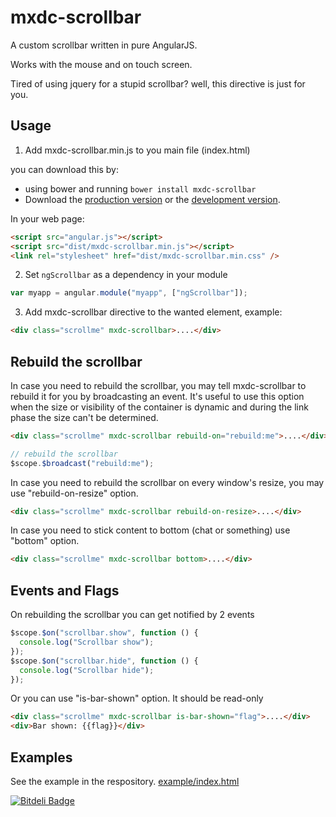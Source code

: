 # mxdc-scrollbar

A custom scrollbar written in pure AngularJS.

Works with the mouse and on touch screen.

Tired of using jquery for a stupid scrollbar? well, this directive is just for you.

## Usage

1. Add mxdc-scrollbar.min.js to you main file (index.html)

you can download this by:

- using bower and running `bower install mxdc-scrollbar`
- Download the [production version][min] or the [development version][max].

[min]: https://raw.github.com/conlaigi1497/mxdc-scrollbar/master/dist/angular-mxdc-scrollbar.min.js
[max]: https://raw.github.com/conlaigi1497/mxdc-scrollbar/master/dist/angular-mxdc-scrollbar.js

In your web page:

```html
<script src="angular.js"></script>
<script src="dist/mxdc-scrollbar.min.js"></script>
<link rel="stylesheet" href="dist/mxdc-scrollbar.min.css" />
```

2. Set `ngScrollbar` as a dependency in your module

```javascript
var myapp = angular.module("myapp", ["ngScrollbar"]);
```

3. Add mxdc-scrollbar directive to the wanted element, example:

```html
<div class="scrollme" mxdc-scrollbar>....</div>
```

## Rebuild the scrollbar

In case you need to rebuild the scrollbar, you may tell mxdc-scrollbar to rebuild it for you by broadcasting an event.
It's useful to use this option when the size or visibility of the container is dynamic and during the link phase the size can't be determined.

```html
<div class="scrollme" mxdc-scrollbar rebuild-on="rebuild:me">....</div>
```

```javascript
// rebuild the scrollbar
$scope.$broadcast("rebuild:me");
```

In case you need to rebuild the scrollbar on every window's resize, you may use "rebuild-on-resize" option.

```html
<div class="scrollme" mxdc-scrollbar rebuild-on-resize>....</div>
```

In case you need to stick content to bottom (chat or something) use "bottom" option.

```html
<div class="scrollme" mxdc-scrollbar bottom>....</div>
```

## Events and Flags

On rebuilding the scrollbar you can get notified by 2 events

```javascript
$scope.$on("scrollbar.show", function () {
  console.log("Scrollbar show");
});
$scope.$on("scrollbar.hide", function () {
  console.log("Scrollbar hide");
});
```

Or you can use "is-bar-shown" option. It should be read-only

```html
<div class="scrollme" mxdc-scrollbar is-bar-shown="flag">....</div>
<div>Bar shown: {{flag}}</div>
```

## Examples

See the example in the respository.
[example/index.html](https://htmlpreview.github.io/?https://github.com/conlaigi1497/mxdc-scrollbar/blob/master/example/index.html)

[![Bitdeli Badge](https://d2weczhvl823v0.cloudfront.net/conlaigi1497/mxdc-scrollbar/trend.png)](https://bitdeli.com/free "Bitdeli Badge")
